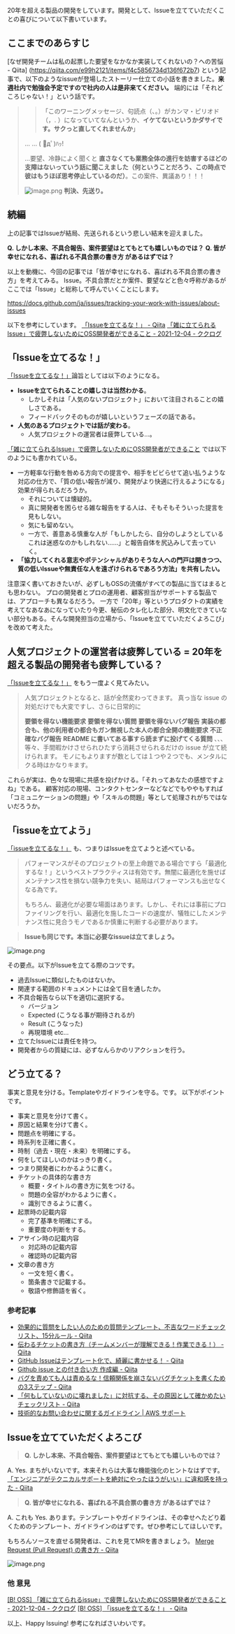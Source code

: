 20年を超える製品の開発をしています。開発として、Issueを立てていただくことの喜びについて以下書いています。


## ここまでのあらすじ

[なぜ開発チームは私の起票した要望をなかなか実装してくれないの？への苦悩 - Qiita] (https://qiita.com/e99h2121/items/f4c5856734d136f672b7)
という記事で、以下のようなissueが登場したストーリー仕立ての小話を書きました。**来週社内で勉強会予定ですので社内の人は是非来てください。**
端的には「それどころじゃない！」という話です。

> > 「このワーニングメッセージ、句読点（、。）がカンマ・ピリオド（，. ）になっていてなんというか、**イケてないというかダサイです。サクっと直してくれませんか**」
> 
> ...
> ...
> ( ﾟдﾟ)ﾊｯ!
> 
> ...要望、冷静によく聞くと **直さなくても業務全体の進行を妨害するほどの支障はないっていう話に聞こえました（何ということだろう、この時点で彼はもうほぼ思考停止しているのだ）**。この案件、異議あり！！！
> 
> ![image.png](https://qiita-image-store.s3.ap-northeast-1.amazonaws.com/0/93824/ecbd2e00-8b6c-a176-460e-b1cf63979b53.png) **判決、先送り。**

## 続編

上の記事ではIssueが結局、先送られるという悲しい結末を迎えました。

**Q. しかし本来、不具合報告、案件要望はとてもとても嬉しいものでは？**
**Q. 皆が幸せになれる、喜ばれる不具合票の書き方 があるはずでは？**

以上を動機に、今回の記事では「皆が幸せになれる、喜ばれる不具合票の書き方」を考えてみる。
Issue。不具合票だとか案件、要望などと色々呼称があるがここでは「Issue」と総称して呼んでいくことにします。

https://docs.github.com/ja/issues/tracking-your-work-with-issues/about-issues

以下を参考にしています。
[「Issueを立てるな！」 - Qiita](https://qiita.com/wraith13/items/cd46d5eb736f6803f47c) 
[「雑に立てられるIssue」で疲弊しないためにOSS開発者ができること - 2021-12-04 - ククログ](https://www.clear-code.com/blog/2021/12/4/issue-management-on-public-oss-project.html)


## 「Issueを立てるな！」

[「Issueを立てるな！」](https://qiita.com/wraith13/items/cd46d5eb736f6803f47c)論旨としては以下のようになる。

- **Issueを立てられることの嬉しさは当然わかる**。
    - しかしそれは「人気のないプロジェクト」において注目されることの嬉しさである。
    - フィードバックそのものが嬉しいというフェーズの話である。
- **人気のあるプロジェクトでは話が変わる**。
    - 人気プロジェクトの運営者は疲弊している...。

[「雑に立てられるIssue」で疲弊しないためにOSS開発者ができること](https://www.clear-code.com/blog/2021/12/4/issue-management-on-public-oss-project.html) では以下のようにも書かれている。

- 一方軽率な行動を咎める方向での提言や、相手をビビらせて追い払うような対応の仕方で、「質の低い報告が減り、開発がより快適に行えるようになる」効果が得られるだろうか。
    - それについては懐疑的。
    - 真に開発者を困らせる雑な報告をする人は、そもそもそういった提言を見もしない。
    - 気にも留めない。
    - 一方で、善意ある慎重な人が「もしかしたら、自分のしようとしているこれは迷惑なのかもしれない……」と報告自体を尻込みして去っていく。
- **「協力してくれる意志やポテンシャルがありそうな人への門戸は開きつつ、質の低いIssueや無責任な人を遠ざけられるであろう方法」を共有したい。**

注意深く書いておきたいが、必ずしもOSSの流儀がすべての製品に当てはまるとも思わない。
プロの開発者とプロの運用者、顧客担当がサポートする製品では、アプローチも異なるだろう。
一方で「20年」等というプロダクトの実績を考えてなあなあになっていたり今更、秘伝のタレ化した部分、明文化できていない部分もある。そんな開発担当の立場から、「Issueを立てていただくよろこび」を改めて考えた。

## 人気プロジェクトの運営者は疲弊している = 20年を超える製品の開発者も疲弊している？

[「Issueを立てるな！」](https://qiita.com/wraith13/items/cd46d5eb736f6803f47c) をもう一度よく見てみたい。
> 人気プロジェクトとなると、話が全然変わってきます。
> 真っ当な issue の対処だけでも大変ですし、さらに日常的に
> 
> **要領を得ない機能要求**
> **要領を得ない質問**
> **要領を得ないバグ報告**
> **実装の都合も、他の利用者の都合もガン無視した本人の都合全開の機能要求**
> **不正確なバグ報告**
> **README に書いてある事すら読まずに投げてくる質問**
> 、、、等々、手間暇かけさせられひたすら消耗させられるだけの issue が立て続けられます。
> モノにもよりますが数としては１つや２つでも、メンタルにクる時はかなりキます。

これらが実は、色々な現場に共感を投げかける。「それってあなたの感想ですよね」である。
顧客対応の現場、コンタクトセンターなどなどでもややもすれば「コミュニケーションの問題」や「スキルの問題」等として処理されがちではないだろうか。

## 「issueを立てよう」

[「issueを立てるな！」](https://qiita.com/wraith13/items/cd46d5eb736f6803f47c) も、つまりはIssueを立てようと述べている。

> パフォーマンスがそのプロジェクトの至上命題である場合ですら「最適化するな！」というベストプラクティスは有効です。無闇に最適化を施せばメンテナンス性を損ない競争力を失い、結局はパフォーマンスも出せなくなる為です。
> 
> もちろん、最適化が必要な場面はあります。しかし、それには事前にプロファイリングを行い、最適化を施したコードの速度が、犠牲にしたメンテナンス性に見合うモノであるか慎重に判断する必要があります。

> **Issueも同じです。本当に必要なissueは立てましょう。**

![image.png](https://qiita-image-store.s3.ap-northeast-1.amazonaws.com/0/93824/6c8f04f1-87f7-8159-794e-daf27f2f1ae9.png)

その要点。以下がIssueを立てる際のコツです。

- 過去Issueに類似したものはないか。
- 関連する範囲のドキュメントには全て目を通したか。
- 不具合報告なら以下を適切に選択する。
    - バージョン
    - Expected (こうなる事が期待されるが)
    - Result (こうなった)
    - 再現環境 etc...
- 立てたIssueには責任を持つ。
- 開発者からの質疑には、必ずなんらかのリアクションを行う。


## どう立てる？

事実と意見を分ける。Templateやガイドラインを守る。です。
以下がポイントです。

- 事実と意見を分けて書く。
- 原因と結果を分けて書く。
- 問題点を明確にする。
- 時系列を正確に書く。
- 時制（過去・現在・未来）を明確にする。
- 何をしてほしいのかはっきり書く。
- つまり開発者にわかるように書く。
- チケットの具体的な書き方
    - 概要・タイトルの書き方に気をつける。
    - 問題の全容がわかるように書く。
    - 識別できるように書く。
- 起票時の記載内容
    - 完了基準を明確にする。
    - 重要度の判断をする。
- アサイン時の記載内容
    - 対応時の記載内容
    - 確認時の記載内容
- 文章の書き方
    - 一文を短く書く。
    - 箇条書きで記載する。
    - 敬語や修飾語を省く。

### 参考記事

- [効果的に質問をしたい人のための質問テンプレート、不吉なワードチェックリスト、15分ルール - Qiita](https://qiita.com/e99h2121/items/95129fe0e94d2ed1120b)
- [伝わるチケットの書き方（チームメンバーが理解できる！作業できる！） - Qiita](https://qiita.com/aut44takada/items/12f62b9295c28f408e93)
- [GitHub Issueはテンプレート化で、綺麗に書かせる！ - Qiita](https://qiita.com/yoshimikeisui/items/3e1873e3bf1bbafe8733)
- [Github issue との付き合い方 作成編 - Qiita](https://qiita.com/janus_wel/items/ba47259f107b161c5727)
- [バグを責めても人は責めるな！信頼関係を崩さないバグチケットを書くための3ステップ - Qiita](https://qiita.com/naokikojima/items/0a3348177195fbe474ab)
- [「何もしていないのに壊れました」に対抗する、その原因として確かめたいチェックリスト - Qiita](https://qiita.com/e99h2121/items/bb9e22af744dec95caa0)
- [技術的なお問い合わせに関するガイドライン | AWS サポート](https://aws.amazon.com/jp/premiumsupport/tech-support-guidelines/)


## Issueを立てていただくよろこび

> **Q. しかし本来、不具合報告、案件要望はとてもとても嬉しいものでは？**

A. Yes. まちがいないです。本来それらは大事な機能強化のヒントなはずです。
[「エンジニアがテクニカルサポートを絶対にやったほうがいい」に違和感を持った - Qiita](https://qiita.com/e99h2121/items/b5c2497000c32d6fd3c3)


> **Q. 皆が幸せになれる、喜ばれる不具合票の書き方 があるはずでは？**

A. これも Yes. あります。テンプレートやガイドラインは、その幸せへたどり着くためのテンプレート、ガイドラインのはずです。ぜひ参考にしてほしいです。

もちろんソースを直せる開発者は、これを見てMRを書きましょう。
[Merge Request (Pull Request) の書き方 - Qiita](https://qiita.com/autotaker1984/items/9ccb10ea0e3999c8b9a9)

![image.png](https://qiita-image-store.s3.ap-northeast-1.amazonaws.com/0/93824/d45e867c-48c4-8763-e6cb-57c73ceb6c6c.png)


### 他 意見
[[B! OSS] 「雑に立てられるissue」で疲弊しないためにOSS開発者ができること - 2021-12-04 - ククログ](https://b.hatena.ne.jp/entry/s/www.clear-code.com/blog/2021/12/4/issue-management-on-public-oss-project.html)
[[B! OSS] 「issueを立てるな！」 - Qiita](https://b.hatena.ne.jp/entry/s/qiita.com/wraith13/items/cd46d5eb736f6803f47c)

以上、Happy Issuing! 
参考になればさいわいです。

